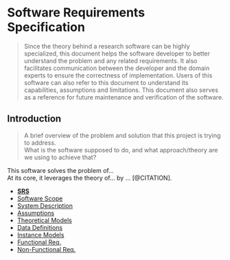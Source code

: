 # Software Requirements Specification

> Since the theory behind a research software can be highly specialized, this document helps the software developer to better understand the problem and any related requirements.
> It also facilitates communication between the developer and the domain experts to ensure the correctness of implementation.
> Users of this software can also refer to this document to understand its capabilities, assumptions and limitations.
> This document also serves as a reference for future maintenance and verification of the software.

## Introduction
> A brief overview of the problem and solution that this project is trying to address.  
> What is the software supposed to do, and what approach/theory are we using to achieve that?

This software solves the problem of...  
At its core, it leverages the theory of... by ... [@CITATION].

- [**SRS**](README.md)
- [Software Scope](software-scope.md)
- [System Description](system-description.md)
- [Assumptions](assumptions.md)
- [Theoretical Models](theoretical-models/)
- [Data Definitions](data-definitions/)
- [Instance Models](instance-models/)
- [Functional Req.](functional-req.md)
- [Non-Functional Req.](non-functional-req.md)